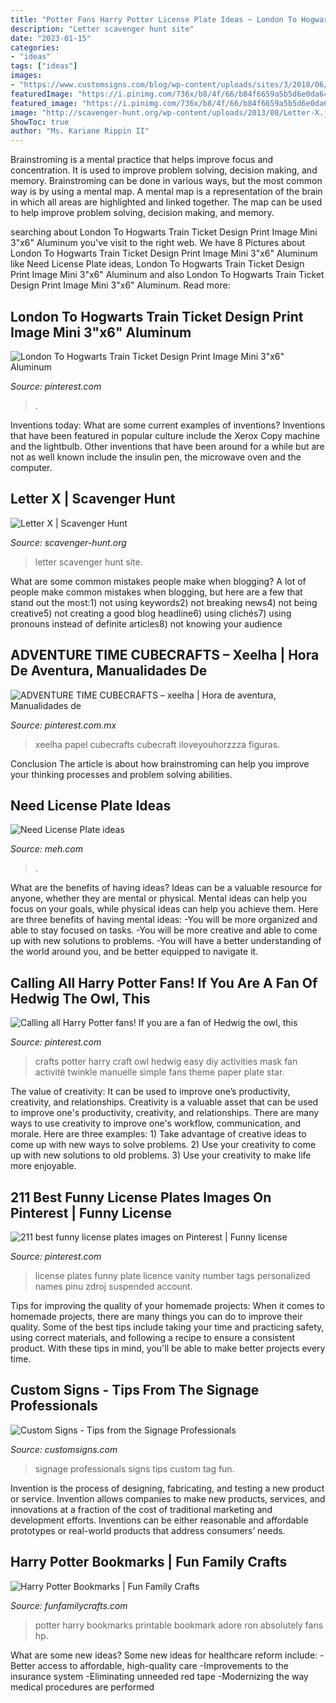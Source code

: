 ```yaml
---
title: "Potter Fans Harry Potter License Plate Ideas ~ London To Hogwarts Train Ticket Design Print Image Mini 3&quot;x6&quot; Aluminum"
description: "Letter scavenger hunt site"
date: "2023-01-15"
categories:
- "ideas"
tags: ["ideas"]
images:
- "https://www.customsigns.com/blog/wp-content/uploads/sites/3/2018/06/License-Plate-Blog-300x300.png"
featuredImage: "https://i.pinimg.com/736x/b8/4f/66/b84f6659a5b5d6e0da64da40a739bc18--funny-license-plates-licence-plates.jpg"
featured_image: "https://i.pinimg.com/736x/b8/4f/66/b84f6659a5b5d6e0da64da40a739bc18--funny-license-plates-licence-plates.jpg"
image: "http://scavenger-hunt.org/wp-content/uploads/2013/08/Letter-X.jpg"
ShowToc: true
author: "Ms. Kariane Rippin II"
---
```



Brainstroming is a mental practice that helps improve focus and concentration. It is used to improve problem solving, decision making, and memory. Brainstroming can be done in various ways, but the most common way is by using a mental map. A mental map is a representation of the brain in which all areas are highlighted and linked together. The map can be used to help improve problem solving, decision making, and memory.

	

		
searching about London To Hogwarts Train Ticket Design Print Image Mini 3&quot;x6&quot; Aluminum you've visit to the right web. We have 8 Pictures about London To Hogwarts Train Ticket Design Print Image Mini 3&quot;x6&quot; Aluminum like Need License Plate ideas, London To Hogwarts Train Ticket Design Print Image Mini 3&quot;x6&quot; Aluminum and also London To Hogwarts Train Ticket Design Print Image Mini 3&quot;x6&quot; Aluminum. Read more:
		
    
## London To Hogwarts Train Ticket Design Print Image Mini 3&quot;x6&quot; Aluminum

<img loading=lazy src="https://i.pinimg.com/736x/ac/1f/bd/ac1fbdc03da6b82cb4b1cdb2da6ec272.jpg" onerror="this.onerror=null;this.src='https://tse2.mm.bing.net/th?id=OIP.b85tOKAZJTvkrYX14lrjdQHaDk&amp;pid=15.1';" alt="London To Hogwarts Train Ticket Design Print Image Mini 3&quot;x6&quot; Aluminum">

_Source: pinterest.com_

>. 

	

Inventions today: What are some current examples of inventions?
Inventions that have been featured in popular culture include the Xerox Copy machine and the lightbulb. Other inventions that have been around for a while but are not as well known include the insulin pen, the microwave oven and the computer.

    
## Letter X | Scavenger Hunt

<img loading=lazy src="http://scavenger-hunt.org/wp-content/uploads/2013/08/Letter-X.jpg" onerror="this.onerror=null;this.src='https://tse3.mm.bing.net/th?id=OIP.LNU9vRvqTOUya0-PuBi_qQHaJv&amp;pid=15.1';" alt="Letter X | Scavenger Hunt">

_Source: scavenger-hunt.org_

>letter scavenger hunt site. 

	

What are some common mistakes people make when blogging?
A lot of people make common mistakes when blogging, but here are a few that stand out the most:1) not using keywords2) not breaking news4) not being creative5) not creating a good blog headline6) using clichés7) using pronouns instead of definite articles8) not knowing your audience

    
## ADVENTURE TIME CUBECRAFTS – Xeelha | Hora De Aventura, Manualidades De

<img loading=lazy src="https://i.pinimg.com/originals/cc/8d/08/cc8d08002eed51ec621783accfa72e2a.jpg" onerror="this.onerror=null;this.src='https://tse3.mm.bing.net/th?id=OIP.FJodCDsJnJXEvpbNu3uYFQHaJ2&amp;pid=15.1';" alt="ADVENTURE TIME CUBECRAFTS – xeelha | Hora de aventura, Manualidades de">

_Source: pinterest.com.mx_

>xeelha papel cubecrafts cubecraft iloveyouhorzzza figuras. 

	

Conclusion
The article is about how brainstroming can help you improve your thinking processes and problem solving abilities.

    
## Need License Plate Ideas

<img loading=lazy src="https://d2b8wt72ktn9a2.cloudfront.net/mediocre/image/upload/q_auto/zuy67tfgzlbmzbtt3itd.jpg" onerror="this.onerror=null;this.src='https://tse3.mm.bing.net/th?id=OIP.du-jhyloTr18KOVTn6joDQHaHt&amp;pid=15.1';" alt="Need License Plate ideas">

_Source: meh.com_

>. 

	

What are the benefits of having ideas?
Ideas can be a valuable resource for anyone, whether they are mental or physical. Mental ideas can help you focus on your goals, while physical ideas can help you achieve them. Here are three benefits of having mental ideas: 
-You will be more organized and able to stay focused on tasks. 
-You will be more creative and able to come up with new solutions to problems. 
-You will have a better understanding of the world around you, and be better equipped to navigate it.

    
## Calling All Harry Potter Fans! If You Are A Fan Of Hedwig The Owl, This

<img loading=lazy src="https://s-media-cache-ak0.pinimg.com/736x/d4/9c/4a/d49c4abf08ebb395415882da12c872e1.jpg" onerror="this.onerror=null;this.src='https://tse3.mm.bing.net/th?id=OIP.RoiYpdbIZ3Tqbzp7RPej5wHaJ3&amp;pid=15.1';" alt="Calling all Harry Potter fans! If you are a fan of Hedwig the owl, this">

_Source: pinterest.com_

>crafts potter harry craft owl hedwig easy diy activities mask fan activité twinkle manuelle simple fans theme paper plate star. 

	

The value of creativity: It can be used to improve one’s productivity, creativity, and relationships.
Creativity is a valuable asset that can be used to improve one's productivity, creativity, and relationships. There are many ways to use creativity to improve one's workflow, communication, and morale. Here are three examples: 1) Take advantage of creative ideas to come up with new ways to solve problems. 2) Use your creativity to come up with new solutions to old problems. 3) Use your creativity to make life more enjoyable.

    
## 211 Best Funny License Plates Images On Pinterest | Funny License

<img loading=lazy src="https://i.pinimg.com/736x/b8/4f/66/b84f6659a5b5d6e0da64da40a739bc18--funny-license-plates-licence-plates.jpg" onerror="this.onerror=null;this.src='https://tse1.mm.bing.net/th?id=OIP.C617-DK0YefYqstqmknBSQHaFG&amp;pid=15.1';" alt="211 best funny license plates images on Pinterest | Funny license">

_Source: pinterest.com_

>license plates funny plate licence vanity number tags personalized names pinu zdroj suspended account. 

	

Tips for improving the quality of your homemade projects:
When it comes to homemade projects, there are many things you can do to improve their quality. Some of the best tips include taking your time and practicing safety, using correct materials, and following a recipe to ensure a consistent product. With these tips in mind, you'll be able to make better projects every time.

    
## Custom Signs - Tips From The Signage Professionals

<img loading=lazy src="https://www.customsigns.com/blog/wp-content/uploads/sites/3/2018/06/License-Plate-Blog-300x300.png" onerror="this.onerror=null;this.src='https://tse2.mm.bing.net/th?id=OIP.1zv6tV7bJ6lB9zfE1Ml-iQAAAA&amp;pid=15.1';" alt="Custom Signs - Tips from the Signage Professionals">

_Source: customsigns.com_

>signage professionals signs tips custom tag fun. 

	

Invention is the process of designing, fabricating, and testing a new product or service. Invention allows companies to make new products, services, and innovations at a fraction of the cost of traditional marketing and development efforts. Inventions can be either reasonable and affordable prototypes or real-world products that address consumers’ needs.

    
## Harry Potter Bookmarks | Fun Family Crafts

<img loading=lazy src="https://funfamilycrafts.com/wp-content/uploads/2017/07/HP-Bookmark.jpg" onerror="this.onerror=null;this.src='https://tse4.mm.bing.net/th?id=OIP.IiVrzetiEmW5ZmUvMtuDBAHaIk&amp;pid=15.1';" alt="Harry Potter Bookmarks | Fun Family Crafts">

_Source: funfamilycrafts.com_

>potter harry bookmarks printable bookmark adore ron absolutely fans hp. 

	

What are some new ideas?
Some new ideas for healthcare reform include: 
-Better access to affordable, high-quality care 
-Improvements to the insurance system 
-Eliminating unneeded red tape 
-Modernizing the way medical procedures are performed

